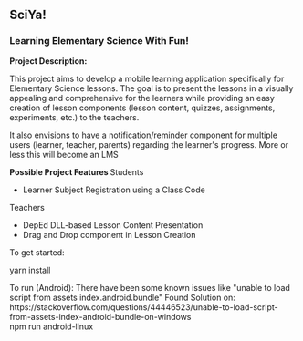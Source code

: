 <h2>SciYa!</h2>
<h3>Learning Elementary Science With Fun!</h3>

<strong>Project Description:</strong>

<p> This project aims to develop a mobile learning application specifically for Elementary Science lessons. 
The goal is to present the lessons in a visually appealing and comprehensive for the learners while providing an easy creation of lesson components 
(lesson content, quizzes, assignments, experiments, etc.) to the teachers. 

It also envisions to have a notification/reminder component for multiple users
(learner, teacher, parents) regarding the learner's progress. More or less this will become an LMS </p>

<strong> Possible Project Features </strong>
Students
<ul>
<li>Learner Subject Registration using a Class Code</li>
</ul>

Teachers
<ul>
<li>DepEd DLL-based Lesson Content Presentation</li>
<li>Drag and Drop component in Lesson Creation</li>
</ul>

<p>To get started:<p>

<p>yarn install</p>

<p>To run (Android):
  There have been some known issues like "unable to load script from assets index.android.bundle"
  Found Solution on: https://stackoverflow.com/questions/44446523/unable-to-load-script-from-assets-index-android-bundle-on-windows 
<br/>
npm run android-linux
</p>

